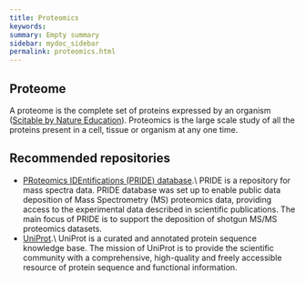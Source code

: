 ```yaml
---
title: Proteomics
keywords:
summary: Empty summary
sidebar: mydoc_sidebar
permalink: proteomics.html
---
```


## Proteome
A proteome is the complete set of proteins expressed by an organism ([Scitable by Nature Education](https://www.nature.com/scitable/definition/proteome-297/)). Proteomics is the large scale study of all the proteins present in a cell, tissue or organism at any one time.

## Recommended repositories
* [PRoteomics IDEntifications (PRIDE) database](pride).\\
PRIDE is a repository for mass spectra data. PRIDE database was set up to enable public data deposition of Mass Spectrometry (MS) proteomics data, providing access to the experimental data described in scientific publications. The main focus of PRIDE is to support the deposition of shotgun MS/MS proteomics datasets.
* [UniProt](uniprot).\\
UniProt is a curated and annotated protein sequence knowledge base. The mission of UniProt is to provide the scientific community with a comprehensive, high-quality and freely accessible resource of protein sequence and functional information.
